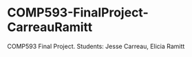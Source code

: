# COMP593-FinalProject-CarreauRamitt
 COMP593 Final Project. Students: Jesse Carreau, Elicia Ramitt
